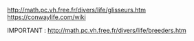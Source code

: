 http://math.pc.vh.free.fr/divers/life/glisseurs.htm
https://conwaylife.com/wiki

IMPORTANT : 
http://math.pc.vh.free.fr/divers/life/breeders.htm
